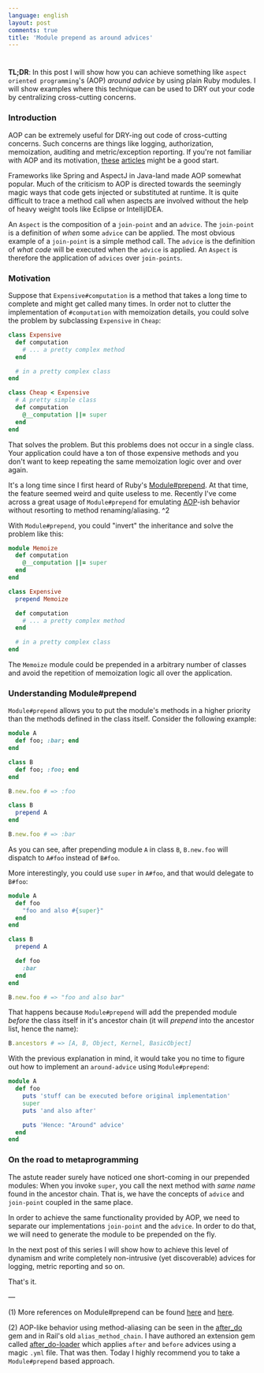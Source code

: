 ```yaml
---
language: english
layout: post
comments: true
title: 'Module prepend as around advices'
---
```


# <p hidden>module-prepend-as-around-advices<p hidden>

**TL;DR**: In this post I will show how you can achieve something like `aspect
  oriented programming`'s (AOP) *around advice* by using plain Ruby modules. I
will show examples where this technique can be used to DRY out your code by
centralizing cross-cutting concerns.

<span class="underline"><p hidden>excerpt-separator<p hidden></span>

### Introduction

AOP can be extremely useful for DRY-ing out code of cross-cutting concerns.
Such concerns are things like logging, authorization, memoization, auditing
and metric/exception reporting. If you're not familiar with AOP and its
motivation, [these](http://c2.com/cgi/wiki?AspectOrientedProgramming) [articles](https://msdn.microsoft.com/en-us/library/aa288717%2528v%3Dvs.71%2529.aspx) might be a good start.

Frameworks like Spring and AspectJ in Java-land made AOP somewhat popular.
Much of the criticism to AOP is directed towards the seemingly magic ways
that code gets injected or substituted at runtime. It is quite difficult to
trace a method call when aspects are involved without the help of heavy
weight tools like Eclipse or IntellijIDEA.

An `Aspect` is the composition of a `join-point` and an `advice`. The
`join-point` is a definition of *when* some `advice` can be applied. The
most obvious example of a `join-point` is a simple method call. The `advice`
is the definition of *what code* will be executed when the `advice` is
applied. An `Aspect` is therefore the application of `advices` over
`join-points`.

### Motivation

Suppose that `Expensive#computation` is a method that takes a long time to
complete and might get called many times. In order not to clutter the
implementation of `#computation` with memoization details, you could solve
the problem by subclassing `Expensive` in `Cheap`:

```ruby
class Expensive
  def computation
    # ... a pretty complex method
  end

  # in a pretty complex class
end

class Cheap < Expensive
  # A pretty simple class
  def computation
    @__computation ||= super
  end
end
```

That solves the problem. But this problems does not occur in a single class.
Your application could have a ton of those expensive methods and you don't
want to keep repeating the same memoization logic over and over again.

It's a long time since I first heard of Ruby's [Module#prepend](http://ruby-doc.org/core-2.0.0/Module.html#method-i-prepend). At that time,
the feature seemed weird and quite useless to me. Recently I've come across
a great usage of `Module#prepend` for emulating [AOP](http://en.wikipedia.org/wiki/Aspect-oriented_programming)-ish behavior without
resorting to method renaming/aliasing. ^2

With `Module#prepend`, you could "invert" the inheritance and solve the
problem like this:

```ruby
module Memoize
  def computation
    @__computation ||= super
  end
end

class Expensive
  prepend Memoize

  def computation
    # ... a pretty complex method
  end

  # in a pretty complex class
end
```

The `Memoize` module could be prepended in a arbitrary number of classes and
avoid the repetition of memoization logic all over the application.

### Understanding Module#prepend

`Module#prepend` allows you to put the module's methods in a higher priority
than the methods defined in the class itself. Consider the following
example:

```ruby
module A
  def foo; :bar; end
end

class B
  def foo; :foo; end
end

B.new.foo # => :foo

class B
  prepend A
end

B.new.foo # => :bar
```

As you can see, after prepending module `A` in class `B`, `B.new.foo` will
dispatch to `A#foo` instead of `B#foo`.

More interestingly, you could use `super` in `A#foo`, and that would
delegate to `B#foo`:

```ruby
module A
  def foo
    "foo and also #{super}"
  end
end

class B
  prepend A

  def foo
    :bar
  end
end

B.new.foo # => "foo and also bar"
```

That happens because `Module#prepend` will add the prepended module *before*
the class itself in it's ancestor chain (it will *prepend* into the ancestor
list, hence the name):

```ruby
B.ancestors # => [A, B, Object, Kernel, BasicObject]
```

With the previous explanation in mind, it would take you no time to figure
out how to implement an `around-advice` using `Module#prepend`:

```ruby
module A
  def foo
    puts 'stuff can be executed before original implementation'
    super
    puts 'and also after'

    puts 'Hence: "Around" advice'
  end
end
```

### On the road to metaprogramming

The astute reader surely have noticed one short-coming in our prepended
modules: When you invoke `super`, you call the next method with *same name*
found in the ancestor chain. That is, we have the concepts of `advice` and
`join-point` coupled in the same place.

In order to achieve the same functionality provided by AOP, we need to
separate our implementations `join-point` and the `advice`. In order to do
that, we will need to generate the module to be prepended on the fly.

In the next post of this series I will show how to achieve this level of
dynamism and write completely non-intrusive (yet discoverable) advices for
logging, metric reporting and so on.

That's it.

&#x2014;

(1) More references on Module#prepend can be found [here](http://gshutler.com/2013/04/ruby-2-module-prepend/) and [here](http://www.justinweiss.com/blog/2014/09/08/rails-5-module-number-prepend-and-the-end-of-alias-method-chain/).

(2) AOP-like behavior using method-aliasing can be seen in the [after\_do](https://github.com/PragTob/after_do) gem
and in Rail's old `alias_method_chain`. I have authored an extension gem
called [after\_do-loader](https://github.com/rranelli/after_do-loader) which applies `after` and `before` advices using a
magic `.yml` file. That was then. Today I highly recommend you to take a
`Module#prepend` based approach.

